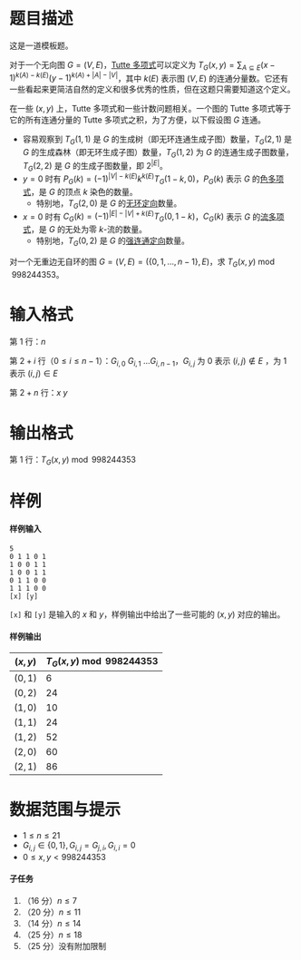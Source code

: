 
# 题目描述

这是一道模板题。

对于一个无向图 $G = (V, E)$，[Tutte 多项式](https://en.wikipedia.org/wiki/Tutte_polynomial)可以定义为 $T_G(x,y)=\sum_{A\subseteq E}(x-1)^{k(A)-k(E)}(y-1)^{k(A)+|A|-|V|}$，其中 $k(E)$ 表示图 $(V, E)$ 的连通分量数。它还有一些看起来更简洁自然的定义和很多优秀的性质，但在这题只需要知道这个定义。

在一些 $(x, y)$ 上，Tutte 多项式和一些计数问题相关。一个图的 Tutte 多项式等于它的所有连通分量的 Tutte 多项式之积，为了方便，以下假设图 $G$ 连通。

 - 容易观察到 $T_G(1, 1)$ 是 $G$ 的生成树（即无环连通生成子图）数量，$T_G(2, 1)$ 是 $G$ 的生成森林（即无环生成子图）数量，$T_G(1, 2)$ 为 $G$ 的连通生成子图数量，$T_G(2, 2)$ 是 $G$ 的生成子图数量，即 $2^{|E|}$。
 - $y=0$ 时有 $P_G(k)=(-1)^{|V|-k(E)}k^{k(E)}T_G(1-k, 0)$，$P_G(k)$ 表示 $G$ 的[色多项式](https://en.wikipedia.org/wiki/Chromatic_polynomial)，是 $G$ 的顶点 $k$ 染色的数量。
   - 特别地，$T_G(2, 0)$ 是 $G$ 的[无环定向](https://en.wikipedia.org/wiki/Acyclic_orientation)数量。
 - $x=0$ 时有 $C_G(k)=(-1)^{|E|-|V|+k(E)}T_G(0, 1-k)$，$C_G(k)$ 表示 $G$ 的[流多项式](https://en.wikipedia.org/wiki/Nowhere-zero_flow#Flow_polynomial)，是 $G$ 的无处为零 $k$-流的数量。
   - 特别地，$T_G(0, 2)$ 是 $G$ 的[强连通定向](https://en.wikipedia.org/wiki/Strong_orientation)数量。

对一个无重边无自环的图 $G=(V, E)=(\{0, 1, \ldots, n-1\}, E)$，求 $T_G(x, y) \bmod 998244353$。

# 输入格式

第 $1$ 行：$n$

第 $2+i$ 行（$0 \leq i \leq n−1$）：$G_{i, 0}\ G_{i, 1}\ \ldots G_{i, n-1}$，$G_{i, j}$ 为 $0$ 表示 $(i, j) \notin E$ ，为 $1$ 表示 $(i, j) \in E$

第 $2+n$ 行：$x\ y$

# 输出格式

第 $1$ 行：$T_G(x, y) \bmod 998244353$

# 样例

#### 样例输入
```plain
5
0 1 1 0 1
1 0 0 1 1
1 0 0 1 1
0 1 1 0 0
1 1 1 0 0
[x] [y]
```
`[x]` 和 `[y]` 是输入的 $x$ 和 $y$，样例输出中给出了一些可能的 $(x, y)$ 对应的输出。

#### 样例输出
|$(x, y)$|$T_G(x, y) \bmod 998244353$|
|-|-|
|$(0, 1)$|$6$|
|$(0, 2)$|$24$|
|$(1, 0)$|$10$|
|$(1, 1)$|$24$|
|$(1, 2)$|$52$|
|$(2, 0)$|$60$|
|$(2, 1)$|$86$|

# 数据范围与提示

* $1 \leq n \leq 21$
* $G_{i, j} \in \{0, 1\}, G_{i, j} = G_{j, i}, G_{i, i} = 0$
* $0 \leq x, y < 998244353$

#### 子任务

1. （16 分）$n \leq 7$
2. （20 分）$n \leq 11$
2. （14 分）$n \leq 14$
3. （25 分）$n \leq 18$
4. （25 分）没有附加限制


